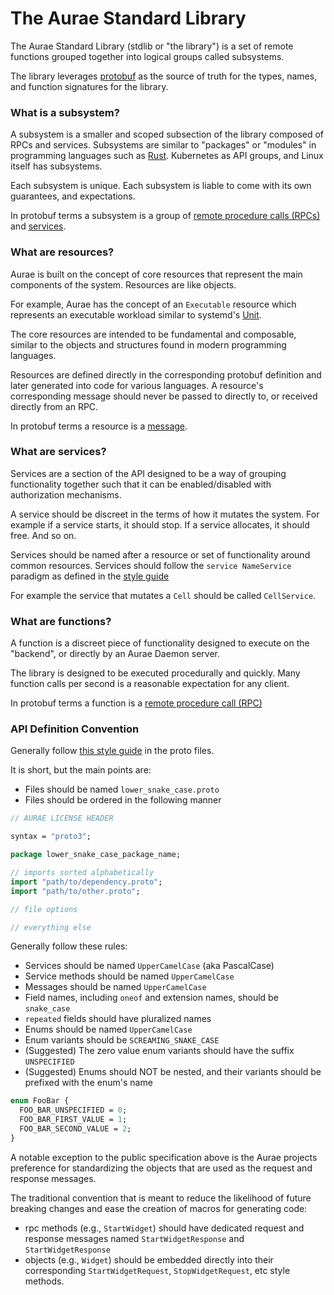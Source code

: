 # The Aurae Standard Library

The Aurae Standard Library (stdlib or "the library") is a set of remote functions grouped together into logical groups called subsystems.

The library leverages [protobuf](https://github.com/protocolbuffers/protobuf) as the source of truth for the types, names, and function signatures for the library.

### What is a subsystem?

A subsystem is a smaller and scoped subsection of the library composed of RPCs and services. Subsystems are similar to "packages" or "modules" in programming languages such as [Rust](https://github.com/rust-lang/rust/tree/master/library/core/src). Kubernetes as API groups, and Linux itself has subsystems.

Each subsystem is unique. Each subsystem is liable to come with its own guarantees, and expectations.

In protobuf terms a subsystem is a group of [remote procedure calls (RPCs)](https://developers.google.com/protocol-buffers/docs/proto3#services) and [services](https://developers.google.com/protocol-buffers/docs/proto3#services).

### What are resources?

Aurae is built on the concept of core resources that represent the main components of the system. Resources are like objects.

For example, Aurae has the concept of an `Executable` resource which represents an executable workload similar to systemd's [Unit](https://www.freedesktop.org/software/systemd/man/systemd.unit.html).

The core resources are intended to be fundamental and composable, similar to the objects and structures found in modern programming languages.

Resources are defined directly in the corresponding protobuf definition and later generated into code for various languages. A resource's corresponding message should never be passed to directly to, or received directly from an RPC.

In protobuf terms a resource is a [message](https://developers.google.com/protocol-buffers/docs/proto3#simple).

### What are services?

Services are a section of the API designed to be a way of grouping functionality together such that it can be enabled/disabled with authorization mechanisms.

A service should be discreet in the terms of how it mutates the system. For example if a service starts, it should stop. If a service allocates, it should free. And so on.

Services should be named after a resource or set of functionality around common resources.
Services should follow the `service NameService` paradigm as defined in the [style guide](https://developers.google.com/protocol-buffers/docs/style)

For example the service that mutates a `Cell` should be called `CellService`.

### What are functions?

A function is a discreet piece of functionality designed to execute on the "backend", or directly by an Aurae Daemon server.

The library is designed to be executed procedurally and quickly. Many function calls per second is a reasonable expectation for any client.

In protobuf terms a function is a [remote procedure call (RPC)](https://developers.google.com/protocol-buffers/docs/proto3#services)

### API Definition Convention

Generally follow [this style guide](https://developers.google.com/protocol-buffers/docs/style) in the proto files.

It is short, but the main points are:

- Files should be named `lower_snake_case.proto`
- Files should be ordered in the following manner

```proto
// AURAE LICENSE HEADER

syntax = "proto3";

package lower_snake_case_package_name;

// imports sorted alphabetically
import "path/to/dependency.proto";
import "path/to/other.proto";

// file options

// everything else

``` 

Generally follow these rules:

- Services should be named `UpperCamelCase` (aka PascalCase)
- Service methods should be named `UpperCamelCase`
- Messages should be named `UpperCamelCase`
- Field names, including `oneof` and extension names, should be `snake_case`
- `repeated` fields should have pluralized names
- Enums should be named `UpperCamelCase`
- Enum variants should be `SCREAMING_SNAKE_CASE`
- (Suggested) The zero value enum variants should have the suffix `UNSPECIFIED`
- (Suggested) Enums should NOT be nested, and their variants should be prefixed with the enum's name

```proto
enum FooBar {
  FOO_BAR_UNSPECIFIED = 0;
  FOO_BAR_FIRST_VALUE = 1;
  FOO_BAR_SECOND_VALUE = 2;
}
``` 

A notable exception to the public specification above is the Aurae projects preference for standardizing the objects that are used as the request and response messages.

The traditional convention that is meant to reduce the likelihood of future breaking changes and ease the creation of macros for generating code:

- rpc methods (e.g., `StartWidget`) should have dedicated request and response messages named `StartWidgetResponse` and `StartWidgetResponse`
- objects (e.g., `Widget`) should be embedded directly into their corresponding `StartWidgetRequest`, `StopWidgetRequest`, etc style methods.
